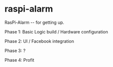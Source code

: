 raspi-alarm
===========

RasPi-Alarm -- for getting up.

Phase 1: Basic Logic build / Hardware configuration

Phase 2: UI / Facebook integration

Phase 3: ?

Phase 4: Profit
